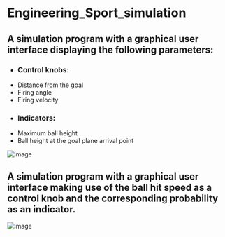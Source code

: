# Engineering_Sport_simulation

## A simulation program with a graphical user interface displaying the following parameters:
 - ### Control knobs:
 - 	Distance from the goal
 - 	Firing angle
 - 	Firing velocity
 - ### Indicators:
 - 	Maximum ball height
 - 	Ball height at the goal plane arrival point

![image](https://user-images.githubusercontent.com/61354965/164357228-f75ac07d-924c-4bb6-a530-cbcd4e6c3daa.png)


## A simulation program with a graphical user interface making use of the ball hit speed as a control knob and the corresponding probability as an indicator.

![image](https://user-images.githubusercontent.com/61354965/164357306-0728bf55-b0ee-478c-bee4-89f23ef341eb.png)
